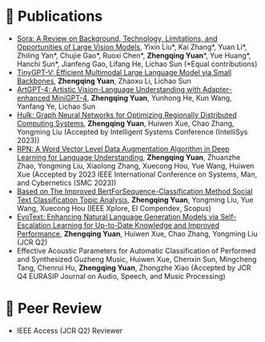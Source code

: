
# 📝 Publications 
- [Sora: A Review on Background, Technology, Limitations, and Opportunities of Large Vision Models](https://arxiv.org/abs/2402.17177), Yixin Liu*, Kai Zhang*, Yuan Li*, Zhiling Yan*, Chujie Gao*, Ruoxi Chen*, **Zhengqing Yuan***, Yue Huang*, Hanchi Sun*, Jianfeng Gao, Lifang He, Lichao Sun (*Equal contributions)
- [TinyGPT-V: Efficient Multimodal Large Language Model via Small Backbones](https://arxiv.org/abs/2312.16862), **Zhengqing Yuan**, Zhaoxu Li, Lichao Sun
- [ArtGPT-4: Artistic Vision-Language Understanding with Adapter-enhanced MiniGPT-4](https://arxiv.org/abs/2305.07490), **Zhengqing Yuan**, Yunhong He, Kun Wang, Yanfang Ye, Lichao Sun
- [Hulk: Graph Neural Networks for Optimizing Regionally Distributed Computing Systems](https://arxiv.org/pdf/2302.13741.pdf), **Zhengqing Yuan**, Huiwen Xue, Chao Zhang, Yongming Liu (Accepted by Intelligent Systems Conference (IntelliSys 2023))
- [RPN: A Word Vector Level Data Augmentation Algorithm in Deep Learning for Language Understanding](https://arxiv.org/pdf/2212.05961.pdf), **Zhengqing Yuan**, Zhuanzhe Zhao, Yongming Liu, Xiaolong Zhang, Xuecong Hou, Yue Wang, Huiwen Xue (Accepted by 2023 IEEE International Conference on Systems, Man, and Cybernetics (SMC 2023))
- [Based on The Improved BertForSequence-Classification Method Social Text Classification Topic Analysis](https://ieeexplore.ieee.org/abstract/document/9950142), **Zhengqing Yuan**, Yongming Liu, Yue Wang, Xuecong Hou (IEEE Xplore, EI Compendex, Scopus)
- [EvoText: Enhancing Natural Language Generation Models via Self-Escalation Learning for Up-to-Date Knowledge and Improved Performance](https://www.mdpi.com/2076-3417/13/8/4758), **Zhengqing Yuan**, Huiwen Xue, Chao Zhang, Yongming Liu (JCR Q2)
- Effective Acoustic Parameters for Automatic Classification of Performed and Synthesized Guzheng Music, Huiwen Xue, Chenxin Sun, Mingcheng Tang, Chenrui Hu, **Zhengqing Yuan**, Zhongzhe Xiao (Accepted by JCR Q4 EURASIP Journal on Audio, Speech, and Music Processing)


# 📰 Peer Review
- IEEE Access (JCR Q2) Reviewer
